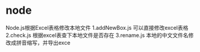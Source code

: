 # node
Node.js根据Excel表格修改本地文件
1.addNewBox.js 可以直接修改excel表格
2.check.js 根据excel表查下本地文件是否存在
3.rename.js 本地的中文文件名修改成拼音缩写，并导出exce
